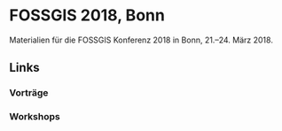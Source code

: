 # FOSSGIS 2018, Bonn

Materialien für die FOSSGIS Konferenz 2018 in Bonn, 21.–24. März 2018.

## Links

### Vorträge


### Workshops
